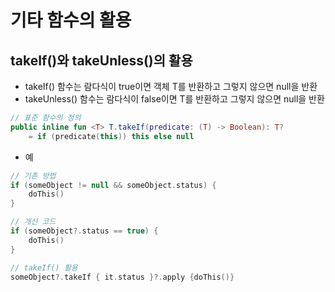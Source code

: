# 기타 함수의 활용
## takeIf()와 takeUnless()의 활용
* takeIf() 함수는 람다식이 true이면 객체 T를 반환하고 그렇지 않으면 null을 반환
* takeUnless() 함수는 람다식이 false이면 T를 반환하고 그렇지 않으면 null을 반환
```kotlin
// 표준 함수의 정의
public inline fun <T> T.takeIf(predicate: (T) -> Boolean): T?
    = if (predicate(this)) this else null
```

* 예
```kotlin
// 기존 방법
if (someObject != null && someObject.status) {
    doThis()
}

// 개선 코드
if (someObject?.status == true) {
    doThis()
}

// takeIf() 활용
someObject?.takeIf { it.status }?.apply {doThis()}

```